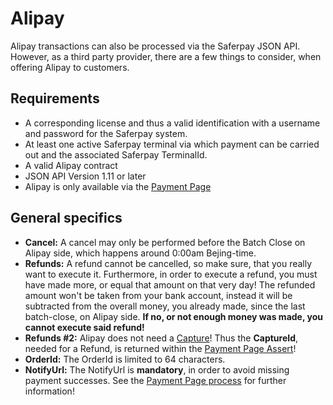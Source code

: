 # Alipay
Alipay transactions can also be processed via the Saferpay JSON API. However, as a third party provider, there are a few things to consider, when offering Alipay to customers.

## <a name="alipay-requirement"></a> Requirements

* A corresponding license and thus a valid identification with a username and password for the Saferpay system.
* At least one active Saferpay terminal via which payment can be carried out and the associated Saferpay TerminalId.
*	A valid Alipay contract
*	JSON API Version 1.11 or later 
* Alipay is only available via the [Payment Page](Integration_PP.html)

## <a name="alipay-general"></a> General specifics

+ **Cancel:** A cancel may only be performed before the Batch Close on Alipay side, which happens around 0:00am Bejing-time.
+ **Refunds:** A refund cannot be cancelled, so make sure, that you really want to execute it. Furthermore, in order to execute a refund, you must have made more, or equal that amount on that very day! The refunded amount won't be taken from your bank account, instead it will be subtracted from the overall money, you already made, since the last batch-close, on Alipay side. **If no, or not enough money was made, you cannot execute said refund!**
+ **Refunds #2:** Alipay does not need a <a href="https://saferpay.github.io/jsonapi/#Payment_v1_Transaction_Capture">Capture</a>! Thus the **CaptureId**, needed for a Refund, is returned within the <a href="https://saferpay.github.io/jsonapi/#Payment_v1_PaymentPage_Assert">Payment Page Assert</a>!
+ **OrderId:** The OrderId is limited to 64 characters.
+ **NotifyUrl:** The NotifyUrl is **mandatory**, in order to avoid missing payment successes. See the <a href="Integration_PP.html">Payment Page process</a> for further information!

